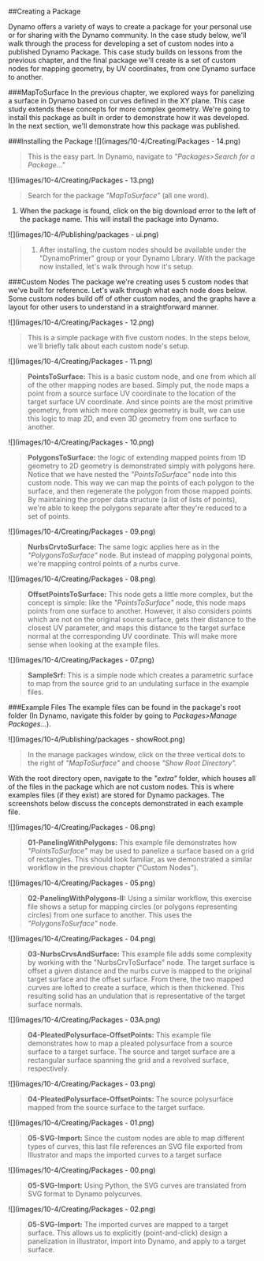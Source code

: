 ##Creating a Package

Dynamo offers a variety of ways to create a package for your personal use or for sharing with the Dynamo community.  In the case study below, we'll walk through the process for developing a set of custom nodes into a published Dynamo Package.  This case study builds on lessons from the previous chapter, and the final package we'll create is a set of custom nodes for mapping geometry, by UV coordinates, from one Dynamo surface to another.

###MapToSurface
In the previous chapter, we explored ways for panelizing a surface in Dynamo based on curves defined in the XY plane. This case study extends these concepts for more complex geometry.  We're going to install this package as built in order to demonstrate how it was developed.  In the next section, we'll demonstrate how this package was published.

###Installing the Package
![](images/10-4/Creating/Packages - 14.png)
> This is the easy part. In Dynamo, navigate to *"Packages>Search for a Package..."*

![](images/10-4/Creating/Packages - 13.png)
> Search for the package *"MapToSurface"* (all one word).
1. When the package is found, click on the big download error to the left of the package name.  This will install the package into Dynamo.

![](images/10-4/Publishing/packages - ui.png)
> 1. After installing, the custom nodes should be available under the "DynamoPrimer" group or your Dynamo Library. With the package now installed, let's walk through how it's setup.

###Custom Nodes
The package we're creating uses 5 custom nodes that we've built for reference. Let's walk through what each node does below.  Some custom nodes build off of other custom nodes, and the graphs have a layout for other users to understand in a straightforward manner.

![](images/10-4/Creating/Packages - 12.png)
> This is a simple package with five custom nodes. In the steps below, we'll briefly talk about each custom node's setup.

![](images/10-4/Creating/Packages - 11.png)
> **PointsToSurface:** This is a basic custom node, and one from which all of the other mapping nodes are based.  Simply put, the node maps a point from a source surface UV coordinate to the location of the target surface UV coordinate.  And since points are the most primitive geometry, from which more complex geometry is built, we can use this logic to map 2D, and even 3D geometry from one surface to another.

![](images/10-4/Creating/Packages - 10.png)
> **PolygonsToSurface:** the logic of extending mapped points from 1D geometry to 2D geometry is demonstrated simply with polygons here.  Notice that we have nested the *"PointsToSurface"* node into this custom node.  This way we can map the points of each polygon to the surface, and then regenerate the polygon from those mapped points.  By maintaining the proper data structure (a list of lists of points), we're able to keep the polygons separate after they're reduced to a set of points.

![](images/10-4/Creating/Packages - 09.png)
> **NurbsCrvtoSurface:** The same logic applies here as in the *"PolygonsToSurface"* node. But instead of mapping polygonal points, we're mapping control points of a nurbs curve.

![](images/10-4/Creating/Packages - 08.png)
> **OffsetPointsToSurface:** This node gets a little more complex, but the concept is simple: like the *"PointsToSurface"* node, this node maps points from one surface to another. However, it also considers points which are not on the original source surface, gets their distance to the closest UV parameter, and maps this distance to the target surface normal at the corresponding UV coordinate.  This will make more sense when looking at the example files.

![](images/10-4/Creating/Packages - 07.png)
> **SampleSrf:** This is a simple node which creates a parametric surface to map from the source grid to an undulating surface in the example files.

###Example Files
The example files can be found in the package's root folder (In Dynamo, navigate this folder by going to *Packages>Manage Packages...*). 

![](images/10-4/Publishing/packages - showRoot.png)
> In the manage packages window, click on the three vertical dots to the right of *"MapToSurface"* and choose *"Show Root Directory".* 

With the root directory open, navigate to the *"extra"* folder, which houses all of the files in the package which are not custom nodes.  This is where examples files (if they exist) are stored for Dynamo packages.  The screenshots below discuss the concepts demonstrated in each example file.

![](images/10-4/Creating/Packages - 06.png)
> **01-PanelingWithPolygons:** This example file demonstrates how *"PointsToSurface"* may be used to panelize a surface based on a grid of rectangles.  This should look familiar, as we demonstrated a similar workflow in the previous chapter ("Custom Nodes").

![](images/10-4/Creating/Packages - 05.png)
> **02-PanelingWithPolygons-II:** Using a similar workflow, this exercise file shows a setup for mapping circles (or polygons representing circles) from one surface to another.  This uses the *"PolygonsToSurface"* node.

![](images/10-4/Creating/Packages - 04.png)
> **03-NurbsCrvsAndSurface:** This example file adds some complexity by working with the "NurbsCrvToSurface" node. The target surface is offset a given distance and the nurbs curve is mapped to the original target surface and the offset surface.  From there, the two mapped curves are lofted to create a surface, which is then thickened.  This resulting solid has an undulation that is representative of the target surface normals.

![](images/10-4/Creating/Packages - 03A.png)
> **04-PleatedPolysurface-OffsetPoints:** This example file demonstrates how to map a pleated polysurface from a source surface to a target surface.  The source and target surface are a rectangular surface spanning the grid and a revolved surface, respectively.

![](images/10-4/Creating/Packages - 03.png)
> **04-PleatedPolysurface-OffsetPoints:** The source polysurface mapped from the source surface to the target surface.

![](images/10-4/Creating/Packages - 01.png)
> **05-SVG-Import:** Since the custom nodes are able to map different types of curves, this last file references an SVG file exported from Illustrator and maps the imported curves to a target surface

![](images/10-4/Creating/Packages - 00.png)
> **05-SVG-Import:** Using Python, the SVG curves are translated from SVG format to Dynamo polycurves.

![](images/10-4/Creating/Packages - 02.png)
> **05-SVG-Import:** The imported curves are mapped to a target surface. This allows us to explicitly (point-and-click) design a panelization in illustrator, import into Dynamo, and apply to a target surface.


